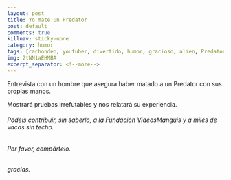 ```yaml
---
layout: post
title: Yo maté un Predator
post: default
comments: true
killnav: sticky-none
category: humor
tags: [cachondeo, youtuber, divertido, humor, gracioso, alien, Predator]
img: 2tNN1aEHMBA
excerpt_separator: <!--more-->
---
```


Entrevista con un hombre que asegura haber matado a un Predator con sus propias manos.

Mostrará pruebas irrefutables y nos relatará su experiencia.

<!--more-->

###### Podéis contribuir, sin saberlo, a la Fundación VideosManguis y a miles de vacas sin techo.

###### Por favor, compártelo.

###### gracias.


